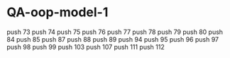 # QA-oop-model-1


push 73
push 74
push 75
push 76
push 77
push 78 
push 79
push 80
push 84
push 85
push 87
push 88 
push 89
push 94
push 95
push 96
push 97
push 98
push 99
push 103
push 107
push 111
push 112
